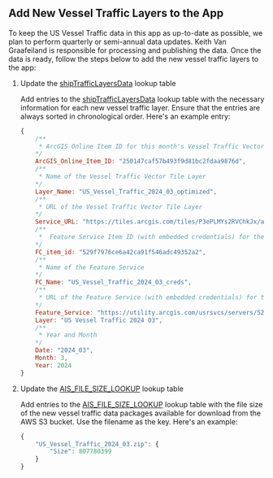 ## Add New Vessel Traffic Layers to the App

To keep the US Vessel Traffic data in this app as up-to-date as possible, we plan to perform quarterly or semi-annual data updates. Keith Van Graafeiland is responsible for processing and publishing the data. Once the data is ready, follow the steps below to add the new vessel traffic layers to the app:

1. Update the [shipTrafficLayersData](https://github.com/vannizhang/vessel-traffic/blob/master/src/services/getAISLayersInfo.ts) lookup table 

    Add entries to the [shipTrafficLayersData](https://github.com/vannizhang/vessel-traffic/blob/master/src/services/getAISLayersInfo.ts) lookup table with the necessary information for each new vessel traffic layer. Ensure that the entries are always sorted in chronological order. Here's an example entry:

    ```js
    {
        /**
         * ArcGIS Online Item ID for this month's Vessel Traffic Vector Tile Layer
        */
        ArcGIS_Online_Item_ID: "250147caf57b493f9d81bc2fdaa9876d",
        /**
         * Name of the Vessel Traffic Vector Tile Layer
        */
        Layer_Name: "US_Vessel_Traffic_2024_03_optimized",
        /**
         * URL of the Vessel Traffic Vector Tile Layer
        */
        Service_URL: "https://tiles.arcgis.com/tiles/P3ePLMYs2RVChkJx/arcgis/rest/services/US_Vessel_Traffic_2024_03_optimized/VectorTileServer",
        /**
         *  Feature Service Item ID (with embedded credentials) for the raw AIS data polylines
        */
        FC_item_id: "529f7976ce6a42ca91f546adc49352a2",
        /**
         * Name of the Feature Service
        */
        FC_Name: "US_Vessel_Traffic_2024_03_creds",
        /**
         * URL of the Feature Service (with embedded credentials) for the raw AIS data polylines
        */
        Feature_Service: "https://utility.arcgis.com/usrsvcs/servers/529f7976ce6a42ca91f546adc49352a2/rest/services/AIS/2024_US_Vessel_Traffic/FeatureServer/2",
        Layer: "US Vessel Traffic 2024 03",
        /**
         * Year and Month
        */
        Date: "2024_03",
        Month: 3,
        Year: 2024
    }
    ```

2. Update the [AIS_FILE_SIZE_LOOKUP](https://github.com/vannizhang/vessel-traffic/blob/master/src/services/getAISFileSize.ts) lookup table 

    Add entries to the [AIS_FILE_SIZE_LOOKUP](https://github.com/vannizhang/vessel-traffic/blob/master/src/services/getAISFileSize.ts) lookup table with the file size of the new vessel traffic data packages available for download from the AWS S3 bucket. Use the filename as the key. Here's an example:

    ```js
    {
        "US_Vessel_Traffic_2024_03.zip": {
            "Size": 807780399
        }
    }
    ```


